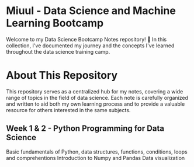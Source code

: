 # Miuul - Data Science and Machine Learning Bootcamp
Welcome to my Data Science Bootcamp Notes repository! 🚀 
In this collection, I've documented my journey and the concepts I've learned throughout the data science training camp.

# About This Repository
This repository serves as a centralized hub for my notes, covering a wide range of topics in the field of data science. Each note is carefully organized and written to aid both my own learning process and to provide a valuable resource for others interested in the same subjects.

## Week 1 & 2 - Python Programming for Data Science

Basic fundamentals of Python, data structures, functions, conditions, loops and comprehentions
Introduction to Numpy and Pandas
Data visualization
